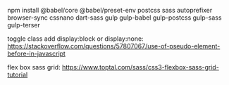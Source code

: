 npm install @babel/core @babel/preset-env postcss sass autoprefixer browser-sync cssnano dart-sass gulp gulp-babel gulp-postcss gulp-sass gulp-terser

toggle class add display:block or display:none:
https://stackoverflow.com/questions/57807067/use-of-pseudo-element-before-in-javascript

flex box sass grid:
https://www.toptal.com/sass/css3-flexbox-sass-grid-tutorial
